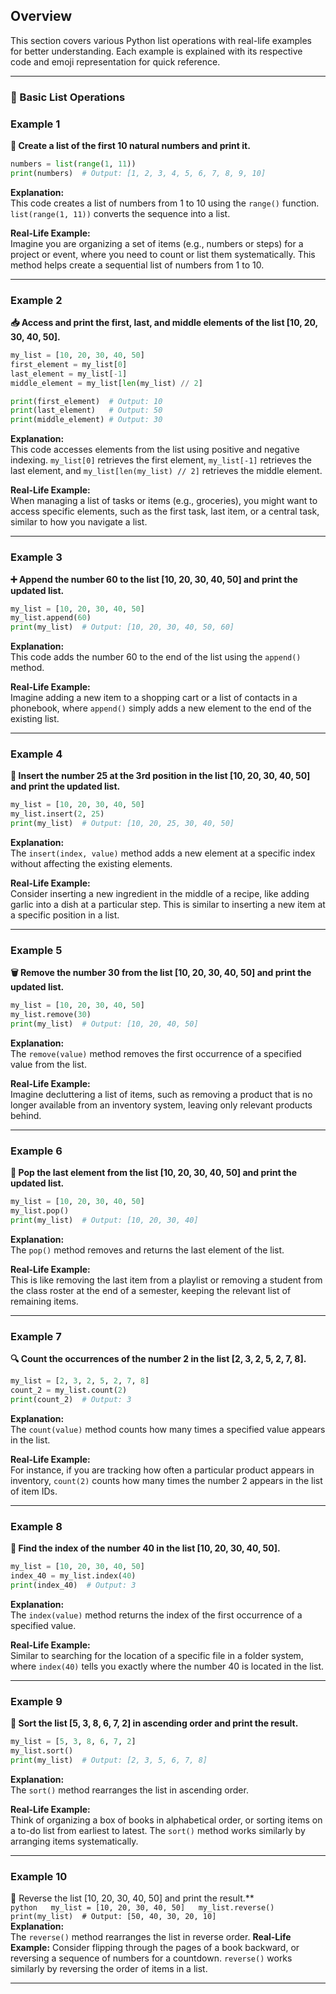
## **Overview**  
This section covers various Python list operations with real-life examples for better understanding. Each example is explained with its respective code and emoji representation for quick reference.

---



### 📝 Basic List Operations  

 ### Example 1 
**🔢 Create a list of the first 10 natural numbers and print it.**
   ```python  
   numbers = list(range(1, 11))  
   print(numbers)  # Output: [1, 2, 3, 4, 5, 6, 7, 8, 9, 10]  
   ```  
   **Explanation:**  
   This code creates a list of numbers from 1 to 10 using the `range()` function. `list(range(1, 11))` converts the sequence into a list.  
   
   **Real-Life Example:**  
   Imagine you are organizing a set of items (e.g., numbers or steps) for a project or event, where you need to count or list them systematically. This method helps create a sequential list of numbers from 1 to 10.

---

 ### Example 2
 **📥 Access and print the first, last, and middle elements of the list [10, 20, 30, 40, 50].**
   ```python  
   my_list = [10, 20, 30, 40, 50]  
   first_element = my_list[0]  
   last_element = my_list[-1]  
   middle_element = my_list[len(my_list) // 2]  

   print(first_element)  # Output: 10  
   print(last_element)   # Output: 50  
   print(middle_element) # Output: 30  
   ```  
   **Explanation:**  
   This code accesses elements from the list using positive and negative indexing. `my_list[0]` retrieves the first element, `my_list[-1]` retrieves the last element, and `my_list[len(my_list) // 2]` retrieves the middle element.  

   **Real-Life Example:**  
   When managing a list of tasks or items (e.g., groceries), you might want to access specific elements, such as the first task, last item, or a central task, similar to how you navigate a list.

---

 ### Example 3 
**➕ Append the number 60 to the list [10, 20, 30, 40, 50] and print the updated list.**  
   ```python  
   my_list = [10, 20, 30, 40, 50]  
   my_list.append(60)  
   print(my_list)  # Output: [10, 20, 30, 40, 50, 60]  
   ```  
   **Explanation:**  
   This code adds the number 60 to the end of the list using the `append()` method.  

   **Real-Life Example:**  
   Imagine adding a new item to a shopping cart or a list of contacts in a phonebook, where `append()` simply adds a new element to the end of the existing list.  

---

 ### Example 4
**📌 Insert the number 25 at the 3rd position in the list [10, 20, 30, 40, 50] and print the updated list.**  
   ```python  
   my_list = [10, 20, 30, 40, 50]  
   my_list.insert(2, 25)  
   print(my_list)  # Output: [10, 20, 25, 30, 40, 50]  
   ```  
   **Explanation:**  
   The `insert(index, value)` method adds a new element at a specific index without affecting the existing elements.  

   **Real-Life Example:**  
   Consider inserting a new ingredient in the middle of a recipe, like adding garlic into a dish at a particular step. This is similar to inserting a new item at a specific position in a list.

---

 ### Example 5 
**🗑️ Remove the number 30 from the list [10, 20, 30, 40, 50] and print the updated list.**  
   ```python  
   my_list = [10, 20, 30, 40, 50]  
   my_list.remove(30)  
   print(my_list)  # Output: [10, 20, 40, 50]  
   ```  
   **Explanation:**  
   The `remove(value)` method removes the first occurrence of a specified value from the list.  

   **Real-Life Example:**  
   Imagine decluttering a list of items, such as removing a product that is no longer available from an inventory system, leaving only relevant products behind.  

---

 ### Example 6
 **🚮 Pop the last element from the list [10, 20, 30, 40, 50] and print the updated list.**  
   ```python  
   my_list = [10, 20, 30, 40, 50]  
   my_list.pop()  
   print(my_list)  # Output: [10, 20, 30, 40]  
   ```  
   **Explanation:**  
   The `pop()` method removes and returns the last element of the list.  

   **Real-Life Example:**  
   This is like removing the last item from a playlist or removing a student from the class roster at the end of a semester, keeping the relevant list of remaining items.  

---

### Example 7
 **🔍 Count the occurrences of the number 2 in the list [2, 3, 2, 5, 2, 7, 8].**  
   ```python  
   my_list = [2, 3, 2, 5, 2, 7, 8]  
   count_2 = my_list.count(2)  
   print(count_2)  # Output: 3  
   ```  
   **Explanation:**  
   The `count(value)` method counts how many times a specified value appears in the list.  

   **Real-Life Example:**  
   For instance, if you are tracking how often a particular product appears in inventory, `count(2)` counts how many times the number 2 appears in the list of item IDs.  

---

### Example 8 
 **📍 Find the index of the number 40 in the list [10, 20, 30, 40, 50].**  
   ```python  
   my_list = [10, 20, 30, 40, 50]  
   index_40 = my_list.index(40)  
   print(index_40)  # Output: 3  
   ```  
   **Explanation:**  
   The `index(value)` method returns the index of the first occurrence of a specified value.  

   **Real-Life Example:**  
   Similar to searching for the location of a specific file in a folder system, where `index(40)` tells you exactly where the number 40 is located in the list.  

---

### Example 9
 **🔄 Sort the list [5, 3, 8, 6, 7, 2] in ascending order and print the result.**  
   ```python  
   my_list = [5, 3, 8, 6, 7, 2]  
   my_list.sort()  
   print(my_list)  # Output: [2, 3, 5, 6, 7, 8]  
   ```  
   **Explanation:**  
   The `sort()` method rearranges the list in ascending order.  

   **Real-Life Example:**  
   Think of organizing a box of books in alphabetical order, or sorting items on a to-do list from earliest to latest. The `sort()` method works similarly by arranging items systematically.  

---

### Example 10 
🔄 Reverse the list [10, 20, 30, 40, 50] and print the result.**  
    ```python  
    my_list = [10, 20, 30, 40, 50]  
    my_list.reverse()  
    print(my_list)  # Output: [50, 40, 30, 20, 10]  
    ```  
    **Explanation:**  
    The `reverse()` method rearranges the list in reverse order. 
    **Real-Life Example:**
    Consider flipping through the pages of a book backward, or reversing a sequence of numbers for a countdown. `reverse()` works similarly by reversing the order of items in a list.  

---

